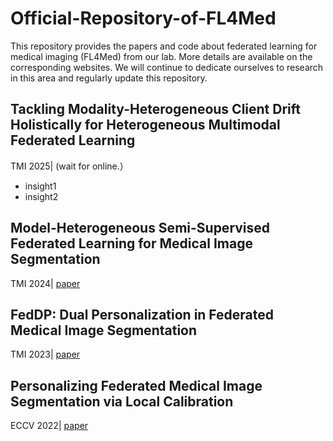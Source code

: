 # Official-Repository-of-FL4Med
This repository provides the papers and code about federated learning for medical imaging (FL4Med) from our lab. More details are available on the corresponding websites. We will continue to dedicate ourselves to research in this area and regularly update this repository.

## Tackling Modality-Heterogeneous Client Drift Holistically for Heterogeneous Multimodal Federated Learning 
TMI 2025| (wait for online.）
- insight1
- insight2

  
## Model-Heterogeneous Semi-Supervised Federated Learning for Medical Image Segmentation
TMI 2024| [paper](https://ieeexplore.ieee.org/abstract/document/10379169)


## FedDP: Dual Personalization in Federated Medical Image Segmentation
TMI 2023| [paper](https://ieeexplore.ieee.org/abstract/document/10194959)


## Personalizing Federated Medical Image Segmentation via Local Calibration
ECCV 2022| [paper](https://link.springer.com/chapter/10.1007/978-3-031-19803-8_27)
